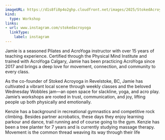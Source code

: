 ```yaml
---
imageURL: https://d1s8fi0p4o2ghp.cloudfront.net/images/2025/StokedAcroyoga.png
kind:
  type: Workshop
links:
- url: www.instagram.com/stokedacroyoga
  linkType:
    label: instagram
---
```


Jamie is a seasoned Pilates and AcroYoga instructor with over 15 years of teaching experience. Certified through the Physical Mind Institute and trained with AcroYoga Calgary, Jamie has been practicing AcroYoga since 2017 and brings a deep love for movement, connection, and community to every class.

As the co-founder of Stoked Acroyoga in Revelstoke, BC, Jamie has cultivated a vibrant local scene through weekly classes and the beloved Wednesday Wobbles jam—an open space for slackline, yoga, and acro play. Jamie’s workshops are rooted in trust, communication, and joy, lifting people up both physically and emotionally.

Kenzie has a background in recreational gymnastics and competitive rock climbing. Besides partner acrobatics, these days they enjoy learning parkour and dance, trail running and of course going to the gym. Kenzie has been a tree planter for 7 years and is currently studying massage therapy. Movement is the common thread weaving its way through their life    
